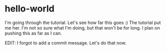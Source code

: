 # hello-world
I'm going through the tutorial. Let's see how far this goes :)
The tutorial put me her. I'm not so sure what I'm doing, but that won't be for long.
I plan on pushing this as far as I can.

EDIT: I forgot to add a commit message. Let's do that now.
